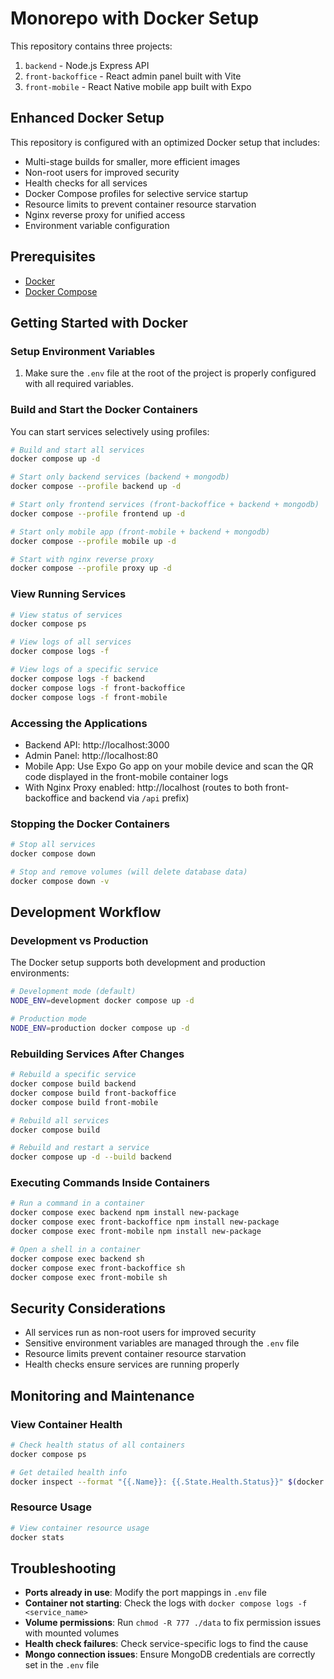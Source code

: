 # Monorepo with Docker Setup

This repository contains three projects:

1. `backend` - Node.js Express API
2. `front-backoffice` - React admin panel built with Vite
3. `front-mobile` - React Native mobile app built with Expo

## Enhanced Docker Setup

This repository is configured with an optimized Docker setup that includes:

- Multi-stage builds for smaller, more efficient images
- Non-root users for improved security
- Health checks for all services
- Docker Compose profiles for selective service startup
- Resource limits to prevent container resource starvation
- Nginx reverse proxy for unified access
- Environment variable configuration

## Prerequisites

- [Docker](https://docs.docker.com/get-docker/)
- [Docker Compose](https://docs.docker.com/compose/install/)

## Getting Started with Docker

### Setup Environment Variables

1. Make sure the `.env` file at the root of the project is properly configured with all required variables.

### Build and Start the Docker Containers

You can start services selectively using profiles:

```bash
# Build and start all services
docker compose up -d

# Start only backend services (backend + mongodb)
docker compose --profile backend up -d

# Start only frontend services (front-backoffice + backend + mongodb)
docker compose --profile frontend up -d

# Start only mobile app (front-mobile + backend + mongodb)
docker compose --profile mobile up -d

# Start with nginx reverse proxy
docker compose --profile proxy up -d
```

### View Running Services

```bash
# View status of services
docker compose ps

# View logs of all services
docker compose logs -f

# View logs of a specific service
docker compose logs -f backend
docker compose logs -f front-backoffice
docker compose logs -f front-mobile
```

### Accessing the Applications

- Backend API: http://localhost:3000
- Admin Panel: http://localhost:80
- Mobile App: Use Expo Go app on your mobile device and scan the QR code displayed in the front-mobile container logs
- With Nginx Proxy enabled: http://localhost (routes to both front-backoffice and backend via `/api` prefix)

### Stopping the Docker Containers

```bash
# Stop all services
docker compose down

# Stop and remove volumes (will delete database data)
docker compose down -v
```

## Development Workflow

### Development vs Production

The Docker setup supports both development and production environments:

```bash
# Development mode (default)
NODE_ENV=development docker compose up -d

# Production mode
NODE_ENV=production docker compose up -d
```

### Rebuilding Services After Changes

```bash
# Rebuild a specific service
docker compose build backend
docker compose build front-backoffice
docker compose build front-mobile

# Rebuild all services
docker compose build

# Rebuild and restart a service
docker compose up -d --build backend
```

### Executing Commands Inside Containers

```bash
# Run a command in a container
docker compose exec backend npm install new-package
docker compose exec front-backoffice npm install new-package
docker compose exec front-mobile npm install new-package

# Open a shell in a container
docker compose exec backend sh
docker compose exec front-backoffice sh
docker compose exec front-mobile sh
```

## Security Considerations

- All services run as non-root users for improved security
- Sensitive environment variables are managed through the `.env` file
- Resource limits prevent container resource starvation
- Health checks ensure services are running properly

## Monitoring and Maintenance

### View Container Health

```bash
# Check health status of all containers
docker compose ps

# Get detailed health info
docker inspect --format "{{.Name}}: {{.State.Health.Status}}" $(docker compose ps -q)
```

### Resource Usage

```bash
# View container resource usage
docker stats
```

## Troubleshooting

- **Ports already in use**: Modify the port mappings in `.env` file
- **Container not starting**: Check the logs with `docker compose logs -f <service_name>`
- **Volume permissions**: Run `chmod -R 777 ./data` to fix permission issues with mounted volumes
- **Health check failures**: Check service-specific logs to find the cause
- **Mongo connection issues**: Ensure MongoDB credentials are correctly set in the `.env` file
